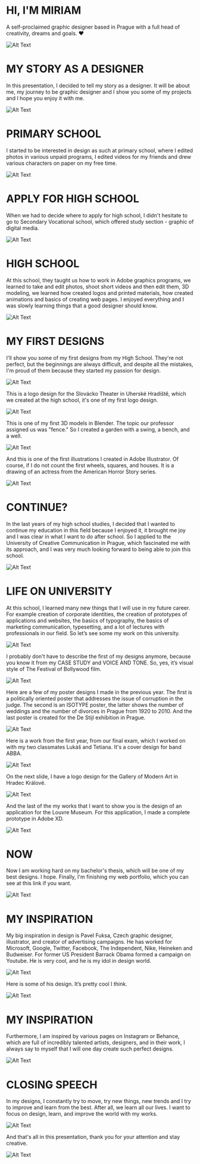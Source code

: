# HI, I'M MIRIAM
A self-proclaimed graphic designer based in Prague with a full head of creativity, dreams and goals. ❤️

![Alt Text](https://media.giphy.com/media/DpQeW4lY9rEsG170kU/giphy.gif)

# MY STORY AS A DESIGNER
In this presentation, I decided to tell my story as a designer. It will be about me, my journey to be graphic designer and I show you some of my projects and 
I hope you enjoy it with me.

![Alt Text](https://media.giphy.com/media/RfqlVbIdZ10erzOXIA/giphy.gif)

# PRIMARY SCHOOL
I started to be interested in design as such at primary school, where I edited photos in various unpaid programs, 
I edited videos for my friends and drew various characters on paper on my free time.

![Alt Text](https://media.giphy.com/media/QAftV2ttJ0GFwCVXLu/giphy.gif)

# APPLY FOR HIGH SCHOOL
When we had to decide where to apply for high school, I didn't hesitate to go to Secondary Vocational school, which offered study section - graphic of digital media.

![Alt Text](img/high-school.png)

# HIGH SCHOOL
At this school, they taught us how to work in Adobe graphics programs, we learned to take and edit photos, shoot short videos and then edit them, 3D modeling, we learned how created logos and printed materials, how created animations and basics of creating web pages. I enjoyed everything and I was slowly learning things that a good designer should know.

![Alt Text](https://media.giphy.com/media/1flDN5zh4eKPUwQn2D/giphy.gif)

# MY FIRST DESIGNS
I'll show you some of my first designs from my High School. They're not perfect, but the beginnings are always difficult, and despite all the mistakes, I'm proud of them because they started my passion for design.

![Alt Text](https://media.giphy.com/media/aMzFQ7nULrguA/giphy.gif)

This is a logo design for the Slovácko Theater in Uherské Hradiště, which we created at the high school, it's one of my first logo design.

![Alt Text](img/high-school-design1.png)

This is one of my first 3D models in Blender. The topic our professor assigned us was "fence." So I created a garden with a swing, a bench, and a well.

![Alt Text](img/high-school-design2.png)

And this is one of the first illustrations I created in Adobe Illustrator. Of course, if I do not count the first wheels, squares, and houses. It is a drawing of an actress from the American Horror Story series.

![Alt Text](img/high-school-design3.png)

# CONTINUE?
In the last years of my high school studies, I decided that I wanted to continue my education in this field because I enjoyed it, it brought me joy and I was clear in what I want to do after school. So I applied to the University of Creative Communication in Prague, which fascinated me with its approach, and I was very much looking forward to being able to join this school. 

![Alt Text](img/vskk.png)

# LIFE ON UNIVERSITY
At this school, I learned many new things that I will use in my future career. For example creation of corporate identities, the creation of prototypes of applications and websites, the basics of typography, the basics of marketing communication, typesetting, and a lot of lectures with professionals in our field. So let’s see some my work on this university.

![Alt Text](https://media.giphy.com/media/Ph05xuYgrX5te/giphy.gif)

I probably don't have to describe the first of my designs anymore, because you know it from my CASE STUDY and VOICE AND TONE. So, yes, it’s visual style of The Festival of Bollywood film. 

![Alt Text](img/university-project1.png)

Here are a few of my poster designs I made in the previous year. The first is a politically oriented poster that addresses the issue of corruption in the judge. The second is an ISOTYPE poster, the latter shows the number of weddings and the number of divorces in Prague from 1920 to 2010. And the last poster is created for the De Stijl exhibition in Prague.

![Alt Text](img/university-project2.png)

Here is a work from the first year, from our final exam, which I worked on with my two classmates Lukáš and Tetiana. It's a cover design for band ABBA.

![Alt Text](img/university-project3.png)

On the next slide, I have a logo design for the Gallery of Modern Art in Hradec Králové.

![Alt Text](img/university-project4.png)

And the last of the my works that I want to show you is the design of an application for the Louvre Museum. For this application, I made a complete prototype in Adobe XD.

![Alt Text](img/university-project5.png)

# NOW
Now I am working hard on my bachelor's thesis, which will be one of my best designs. I hope.
Finally, I'm finishing my web portfolio, which you can see at this link if you want.

![Alt Text](https://media.giphy.com/media/26uf0fVN7k4glSdBS/giphy.gif)

# MY INSPIRATION
My big inspiration in design is Pavel Fuksa, Czech graphic designer, illustrator, and creator of advertising campaigns. He has worked for Microsoft, Google, Twitter, Facebook, The Independent, Nike, Heineken and Budweiser. For former US President Barrack Obama formed a campaign on Youtube. He is very cool, and he is my idol in design world. 

![Alt Text](img/my-inspiration1.png)

Here is some of his design. It’s pretty cool I think.

![Alt Text](img/my-inspiration2.png)

# MY INSPIRATION
Furthermore, I am inspired by various pages on Instagram or Behance, which are full of incredibly talented artists, designers, and in their work, I always say to myself that I will one day create such perfect designs.

![Alt Text](img/my-inspiration3.png)

# CLOSING SPEECH
In my designs, I constantly try to move, try new things, new trends and I try to improve and learn from the best. After all, we learn all our lives. I want to focus on design, learn, and improve the world with my works.

![Alt Text](https://media.giphy.com/media/l49JCfeAmFhwePLhu/giphy.gif)

And that's all in this presentation, thank you for your attention and stay creative.

![Alt Text](https://media.giphy.com/media/26gsjCZpPolPr3sBy/giphy.gif)
